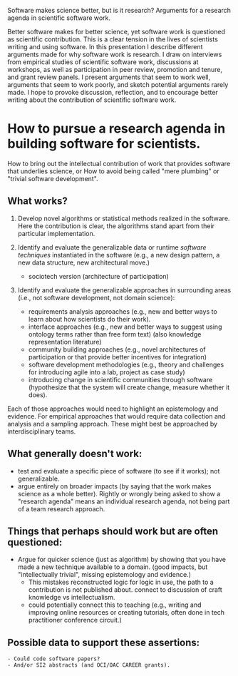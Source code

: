 Software makes science better, but is it research? Arguments for a research agenda in scientific software work.

Better software makes for better science, yet software work is questioned as scientific contribution. This is a clear tension in the lives of scientists writing and using software. In this presentation I describe different arguments made for why software work is research. I draw on interviews from empirical studies of scientific software work, discussions at workshops, as well as participation in peer review, promotion and tenure, and grant review panels. I present arguments that seem to work well, arguments that seem to work poorly, and sketch potential arguments rarely made. I hope to provoke discussion, reflection, and to encourage better writing about the contribution of scientific software work.

# How to pursue a research agenda in building software for scientists.

How to bring out the intellectual contribution of work that provides software that underlies science, or How to avoid being called "mere plumbing" or "trivial software development".

## What works?

1. Develop novel algorithms or statistical methods realized in the software.  Here the contribution is clear, the algorithms stand apart from their particular implementation.

2. Identify and evaluate the generalizable data or runtime _software techniques_ instantiated in the software (e.g., a new design pattern, a new data structure, new architectural move.)
    - sociotech version (architecture of participation)

3. Identify and evaluate the generalizable approaches in surrounding areas (i.e., not software development, not domain science):
    - requirements analysis approaches (e.g., new and better ways to learn about how scientists do their work).
    - interface approaches (e.g., new and better ways to suggest using ontology terms rather than free form text) (also knowledge representation literature)
    - community building approaches (e.g., novel architectures of participation or that provide better incentives for integration)
    - software development methodologies (e.g., theory and challenges for introducing agile into a lab, project as case study)
    - introducing change in scientific communities through software (hypothesize that the system will create change, measure whether it does).

Each of those approaches would need to highlight an epistemology and evidence. For empirical approaches that would require data collection and analysis and a sampling approach. These might best be approached by interdisciplinary teams.

## What generally doesn't work:

- test and evaluate a specific piece of software (to see if it works); not generalizable.
- argue entirely on broader impacts (by saying that the work makes science as a whole better). Rightly or wrongly being asked to show a "research agenda" means an individual research agenda, not being part of a team research approach.

## Things that perhaps should work but are often questioned:

- Argue for quicker science (just as algorithm) by showing that you have made a new technique available to a domain.  (good impacts, but "intellectually trivial", missing epistemology and evidence.)
    - This mistakes reconstructed logic for logic in use, the path to a contribution is not published about.
    connect to discussion of craft knowledge vs intellectualism.
    - could potentially connect this to teaching (e.g., writing and improving online resources or creating tutorials, often done in tech practitioner conference circuit.)

## Possible data to support these assertions:
    - Could code software papers?
    - And/or SI2 abstracts (and OCI/OAC CAREER grants).
